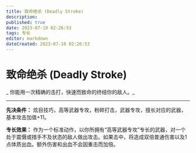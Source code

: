 ```yaml
---
title: 致命绝杀 (Deadly Stroke)
description: 
published: true
date: 2023-07-10 02:26:53
tags: 专长
editor: markdown
dateCreated: 2023-07-10 02:26:53
---
```


# 致命绝杀 (Deadly Stroke)

_ 你能用一次精确的击打，快速而致命的终结你的敌人。_

* * *

**先决条件：** 炫目技巧，高等武器专攻，粉碎打击，武器专攻，擅长对应的武器，基本攻击加值+11。

**专长效果：**
作为一个标准动作，以你所拥有“高等武器专攻”专长的武器，对一个处于震慑或措手不及状态的敌人做出攻击。如果击中，将造成双倍普通伤害以及1点体质出血。额外伤害和出血不会因重击而加倍。

